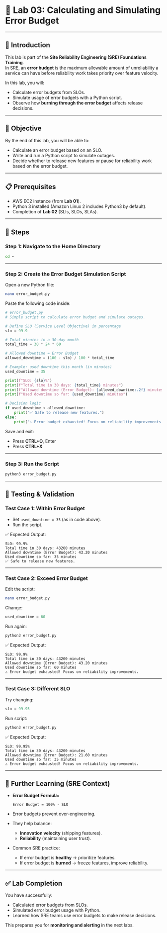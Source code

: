 
# 🧪 Lab 03: Calculating and Simulating Error Budget  

---

## 📘 Introduction  
This lab is part of the **Site Reliability Engineering (SRE) Foundations Training**.  
In SRE, an **error budget** is the maximum allowable amount of unreliability a service can have before reliability work takes priority over feature velocity.  

In this lab, you will:  
- Calculate error budgets from SLOs.  
- Simulate usage of error budgets with a Python script.  
- Observe how **burning through the error budget** affects release decisions.  

---

## 🎯 Objective  
By the end of this lab, you will be able to:  
- Calculate an error budget based on an SLO.  
- Write and run a Python script to simulate outages.  
- Decide whether to release new features or pause for reliability work based on the error budget.  

---

## 📋 Prerequisites  
- AWS EC2 instance (from **Lab 01**).  
- Python 3 installed (Amazon Linux 2 includes Python3 by default).  
- Completion of **Lab 02** (SLIs, SLOs, SLAs).  

---

## 🔨 Steps  

### Step 1: Navigate to the Home Directory  
```bash
cd ~
````

---

### Step 2: Create the Error Budget Simulation Script

Open a new Python file:

```bash
nano error_budget.py
```

Paste the following code inside:

```python
# error_budget.py
# Simple script to calculate error budget and simulate outages.

# Define SLO (Service Level Objective) in percentage
slo = 99.9  

# Total minutes in a 30-day month
total_time = 30 * 24 * 60  

# Allowed downtime = Error Budget
allowed_downtime = (100 - slo) / 100 * total_time  

# Example: used downtime this month (in minutes)
used_downtime = 35  

print(f"SLO: {slo}%")
print(f"Total time in 30 days: {total_time} minutes")
print(f"Allowed downtime (Error Budget): {allowed_downtime:.2f} minutes")
print(f"Used downtime so far: {used_downtime} minutes")

# Decision logic
if used_downtime < allowed_downtime:
    print("✅ Safe to release new features.")
else:
    print("⚠️ Error budget exhausted! Focus on reliability improvements.")
```

Save and exit:

* Press **CTRL+O**, Enter
* Press **CTRL+X**

---

### Step 3: Run the Script

```bash
python3 error_budget.py
```

---

## 🧾 Testing & Validation

### Test Case 1: Within Error Budget

* Set `used_downtime = 35` (as in code above).
* Run the script.

✅ Expected Output:

```
SLO: 99.9%
Total time in 30 days: 43200 minutes
Allowed downtime (Error Budget): 43.20 minutes
Used downtime so far: 35 minutes
✅ Safe to release new features.
```

---

### Test Case 2: Exceed Error Budget

Edit the script:

```bash
nano error_budget.py
```

Change:

```python
used_downtime = 60
```

Run again:

```bash
python3 error_budget.py
```

✅ Expected Output:

```
SLO: 99.9%
Total time in 30 days: 43200 minutes
Allowed downtime (Error Budget): 43.20 minutes
Used downtime so far: 60 minutes
⚠️ Error budget exhausted! Focus on reliability improvements.
```

---

### Test Case 3: Different SLO

Try changing:

```python
slo = 99.95
```

Run script:

```bash
python3 error_budget.py
```

✅ Expected Output:

```
SLO: 99.95%
Total time in 30 days: 43200 minutes
Allowed downtime (Error Budget): 21.60 minutes
Used downtime so far: 35 minutes
⚠️ Error budget exhausted! Focus on reliability improvements.
```

---

## 📌 Further Learning (SRE Context)

* **Error Budget Formula:**

  ```
  Error Budget = 100% - SLO
  ```
* Error budgets prevent over-engineering.
* They help balance:

  * **Innovation velocity** (shipping features).
  * **Reliability** (maintaining user trust).
* Common SRE practice:

  * If error budget is **healthy** → prioritize features.
  * If error budget is **burned** → freeze features, improve reliability.

---

## ✅ Lab Completion

You have successfully:

* Calculated error budgets from SLOs.
* Simulated error budget usage with Python.
* Learned how SRE teams use error budgets to make release decisions.

This prepares you for **monitoring and alerting** in the next labs.

```


